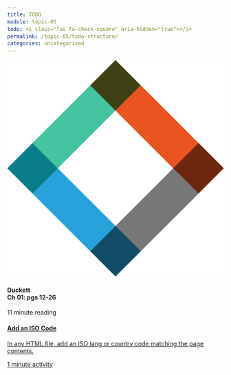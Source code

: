 ```yaml
---
title: TODO
module: topic-05
todo: <i class="fas fa-check-square" aria-hidden="true"></i>
permalink: /topic-05/todo-structure/
categories: uncategorized
---
```


<div class="row text-center">
  <div class="col-lg-4">
    <div class="bs-component">
      <div class="list-group">
        <div class="list-group-item hw-item-disabled">
          <img class="icon-hw" src="../img/hw-icon-duckett.svg" />
          <h4 class="list-group-item-heading">Duckett<br />Ch 01: pgs 12-26</h4>
          <div class="divider-hw"></div>
          <p class="list-group-item-text"><i class="far fa-clock" aria-hidden="true"></i> 11 minute reading</p>
        </div>
      </div>
    </div>
  </div>
  <div class="col-lg-4">
    <div class="bs-component">
      <div class="list-group">
        <a href="../html-lang-attribute/" target="_blank" class="list-group-item">
          <i class="icon-hw fas fa-file-medical-alt" aria-hidden="true"></i>
          <h4 class="list-group-item-heading">Add an ISO Code</h4>
          <p class="list-group-item-text">In any HTML file, add an ISO lang or country code matching the page contents.</p>
          <div class="divider-hw"></div>
          <p class="list-group-item-text"><i class="far fa-clock" aria-hidden="true"></i> 1 minute activity</p>
        </a>
      </div>
    </div>
  </div>
</div>
